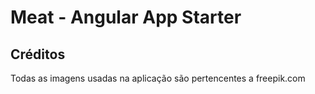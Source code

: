 # Meat - Angular App Starter

## Créditos

Todas as imagens usadas na aplicação são pertencentes a freepik.com
